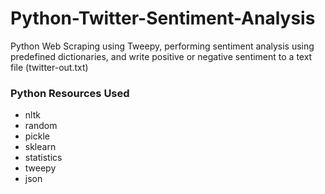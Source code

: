 # Python-Twitter-Sentiment-Analysis
Python Web Scraping using Tweepy, performing sentiment analysis using predefined dictionaries, and write positive or negative sentiment to a text file (twitter-out.txt)

### Python Resources Used
- nltk
- random
- pickle
- sklearn
- statistics 
- tweepy
- json

